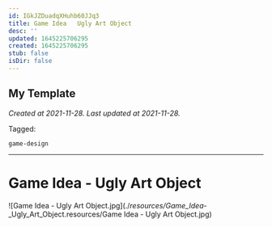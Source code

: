 ```yaml
---
id: IGkJZDuadqXHuhb60JJq3
title: Game Idea   Ugly Art Object
desc: ''
updated: 1645225706295
created: 1645225706295
stub: false
isDir: false
---
```

My Template
---

_Created at 2021-11-28._
_Last updated at 2021-11-28._



Tagged: 
```
game-design
```


---

# Game Idea - Ugly Art Object


![Game Idea - Ugly Art Object.jpg](./_resources/Game_Idea_-_Ugly_Art_Object.resources/Game Idea - Ugly Art Object.jpg)

